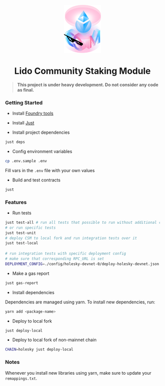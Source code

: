 <p align="center">
  <img src="logo.png" width="120" alt="CSM Logo"/>
</p>
<h1 align="center"> Lido Community Staking Module </h1>

> **This project is under heavy development. Do not consider any code as final.**

### Getting Started

- Install [Foundry tools](https://book.getfoundry.sh/getting-started/installation)

- Install [Just](https://github.com/casey/just)

- Install project dependencies

```bash
just deps
```

- Config environment variables

```bash
cp .env.sample .env
```

Fill vars in the `.env` file with your own values

- Build and test contracts

```bash
just
```

### Features

- Run tests

```bash
just test-all # run all tests that possible to run without additional configurations
# or run specific tests
just test-unit
# deploy CSM to local fork and run integration tests over it
just test-local

# run integration tests with specific deployment config
# make sure that corresponding RPC_URL is set
DEPLOYMENT_CONFIG=./config/holesky-devnet-0/deploy-holesky-devnet.json just test-integration
```

- Make a gas report

```bash
just gas-report
```

- Install dependencies

Dependencies are managed using yarn. To install new dependencies, run:

```bash
yarn add <package-name>
```

- Deploy to local fork

```bash
just deploy-local
```

- Deploy to local fork of non-mainnet chain

```bash
CHAIN=holesky just deploy-local
```

### Notes

Whenever you install new libraries using yarn, make sure to update your
`remappings.txt`.
